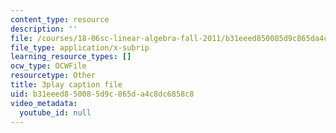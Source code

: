 ```yaml
---
content_type: resource
description: ''
file: /courses/18-06sc-linear-algebra-fall-2011/b31eeed850085d9c865da4c8dc6858c8_IZqwi0wJovM.vtt
file_type: application/x-subrip
learning_resource_types: []
ocw_type: OCWFile
resourcetype: Other
title: 3play caption file
uid: b31eeed8-5008-5d9c-865d-a4c8dc6858c8
video_metadata:
  youtube_id: null
---
```


